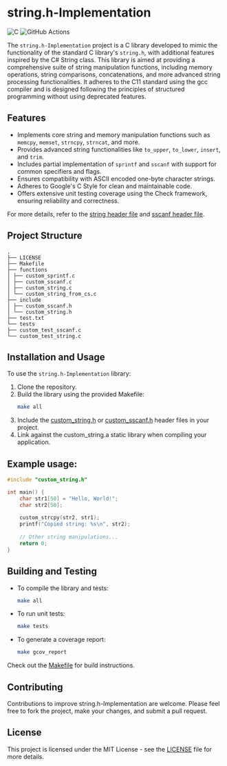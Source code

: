 # string.h-Implementation

![C](https://img.shields.io/badge/c-%2300599C.svg?style=for-the-badge&logo=c&logoColor=white)
![GitHub Actions](https://img.shields.io/badge/github%20actions-%232671E5.svg?style=for-the-badge&logo=githubactions&logoColor=white)

The `string.h-Implementation` project is a C library developed to mimic the functionality of the standard C library's `string.h`, with additional features inspired by the C# String class. This library is aimed at providing a comprehensive suite of string manipulation functions, including memory operations, string comparisons, concatenations, and more advanced string processing functionalities. It adheres to the C11 standard using the gcc compiler and is designed following the principles of structured programming without using deprecated features.

## Features

- Implements core string and memory manipulation functions such as `memcpy`, `memset`, `strncpy`, `strncat`, and more.
- Provides advanced string functionalities like `to_upper`, `to_lower`, `insert`, and `trim`.
- Includes partial implementation of `sprintf` and `sscanf` with support for common specifiers and flags.
- Ensures compatibility with ASCII encoded one-byte character strings.
- Adheres to Google's C Style for clean and maintainable code.
- Offers extensive unit testing coverage using the Check framework, ensuring reliability and correctness.

For more details, refer to the [string header file](include/custom_string.h) and [sscanf header file](custom_sscanf.h).

## Project Structure

```tree
.
├── LICENSE
├── Makefile
├── functions
│ ├── custom_sprintf.c
│ ├── custom_sscanf.c
│ ├── custom_string.c
│ └── custom_string_from_cs.c
├── include
│ ├── custom_sscanf.h
│ └── custom_string.h
├── test.txt
└── tests
├── custom_test_sscanf.c
└── custom_test_string.c
```

## Installation and Usage

To use the `string.h-Implementation` library:

1. Clone the repository.
2. Build the library using the provided Makefile:
   ```bash
   make all
   ```
3. Include the [custom_string.h](include/custom_string.h) or [custom_sscanf.h](include/custom_sscanf.h) header files in your project.
4. Link against the custom_string.a static library when compiling your application.

## Example usage:

```c
#include "custom_string.h"

int main() {
    char str1[50] = "Hello, World!";
    char str2[50];
    
    custom_strcpy(str2, str1);
    printf("Copied string: %s\n", str2);
    
    // Other string manipulations...
    return 0;
}
```

## Building and Testing

* To compile the library and tests:
    ```bash
    make all
    ```
* To run unit tests:
    ```bash
    make tests
    ```
* To generate a coverage report:
    ```bash
    make gcov_report
    ```

Check out the [Makefile](Makefile) for build instructions.

## Contributing

Contributions to improve string.h-Implementation are welcome. Please feel free to fork the project, make your changes, and submit a pull request.

## License

This project is licensed under the MIT License - see the [LICENSE](LICENSE) file for more details.